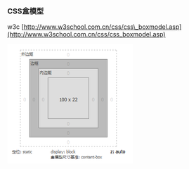 ### CSS盒模型

w3c [http://www.w3school.com.cn/css/css\_boxmodel.asp](http://www.w3school.com.cn/css/css_boxmodel.asp)

![](/assets/hemo.png)


